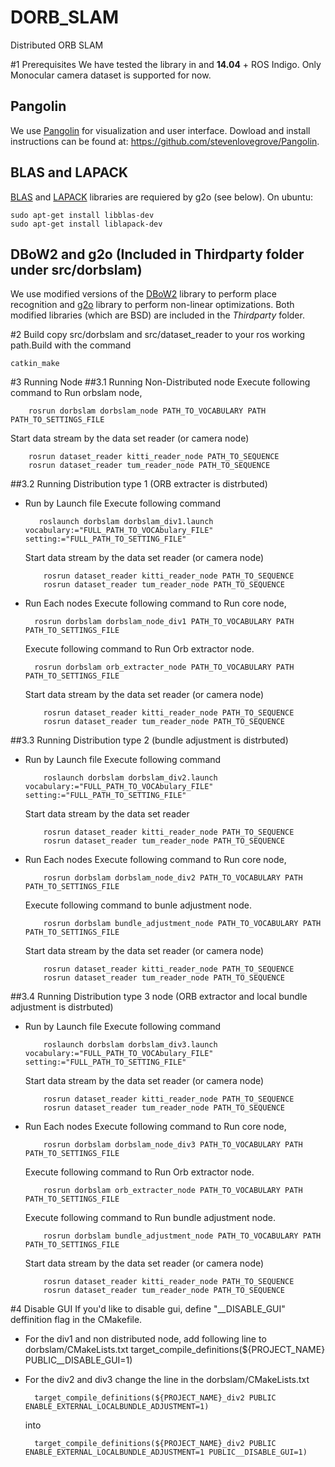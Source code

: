 # DORB_SLAM
Distributed ORB SLAM

#1 Prerequisites
We have tested the library in and **14.04** + ROS Indigo. Only Monocular camera dataset is supported for now.


## Pangolin
We use [Pangolin](https://github.com/stevenlovegrove/Pangolin) for visualization and user interface. Dowload and install instructions can be found at: https://github.com/stevenlovegrove/Pangolin.

## BLAS and LAPACK
[BLAS](http://www.netlib.org/blas) and [LAPACK](http://www.netlib.org/lapack) libraries are requiered by g2o (see below). On ubuntu:

    sudo apt-get install libblas-dev
    sudo apt-get install liblapack-dev

## DBoW2 and g2o (Included in Thirdparty folder under src/dorbslam)
We use modified versions of the [DBoW2](https://github.com/dorian3d/DBoW2) library to perform place recognition and [g2o](https://github.com/RainerKuemmerle/g2o) library to perform non-linear optimizations. Both modified libraries (which are BSD) are included in the *Thirdparty* folder.

#2 Build
 copy src/dorbslam and src/dataset_reader to your ros working path.Build with the command 
 
    catkin_make

#3 Running Node
##3.1 Running Non-Distributed node
Execute following command to Run orbslam node,

        rosrun dorbslam dorbslam_node PATH_TO_VOCABULARY PATH PATH_TO_SETTINGS_FILE

Start data stream by the data set reader (or camera node)

        rosrun dataset_reader kitti_reader_node PATH_TO_SEQUENCE 
        rosrun dataset_reader tum_reader_node PATH_TO_SEQUENCE 

##3.2 Running Distribution type 1 (ORB extracter is distrbuted)

- Run by Launch file
    Execute following command 
   
         roslaunch dorbslam dorbslam_div1.launch vocabulary:="FULL_PATH_TO_VOCAbulary_FILE" setting:="FULL_PATH_TO_SETTING_FILE"

    Start data stream by the data set reader (or camera node)

          rosrun dataset_reader kitti_reader_node PATH_TO_SEQUENCE 
          rosrun dataset_reader tum_reader_node PATH_TO_SEQUENCE 


- Run Each nodes
    Execute following command to Run core node,

        rosrun dorbslam dorbslam_node_div1 PATH_TO_VOCABULARY PATH PATH_TO_SETTINGS_FILE

    Execute following command to Run Orb extractor node.
  
        rosrun dorbslam orb_extracter_node PATH_TO_VOCABULARY PATH PATH_TO_SETTINGS_FILE

    Start data stream by the data set reader (or camera node)

          rosrun dataset_reader kitti_reader_node PATH_TO_SEQUENCE 
          rosrun dataset_reader tum_reader_node PATH_TO_SEQUENCE 



##3.3 Running Distribution type 2 (bundle adjustment is distrbuted)

- Run by Launch file
    Execute following command

          roslaunch dorbslam dorbslam_div2.launch vocabulary:="FULL_PATH_TO_VOCAbulary_FILE" setting:="FULL_PATH_TO_SETTING_FILE"

    Start data stream by the data set reader 

          rosrun dataset_reader kitti_reader_node PATH_TO_SEQUENCE 
          rosrun dataset_reader tum_reader_node PATH_TO_SEQUENCE 


- Run Each nodes
    Execute following command to Run core node,

          rosrun dorbslam dorbslam_node_div2 PATH_TO_VOCABULARY PATH PATH_TO_SETTINGS_FILE

    Execute following command to bunle adjustment node.

          rosrun dorbslam bundle_adjustment_node PATH_TO_VOCABULARY PATH PATH_TO_SETTINGS_FILE

    Start data stream by the data set reader (or camera node)

          rosrun dataset_reader kitti_reader_node PATH_TO_SEQUENCE 
          rosrun dataset_reader tum_reader_node PATH_TO_SEQUENCE 



##3.4 Running Distribution type 3 node (ORB extractor and local bundle adjustment is distrbuted)

- Run by Launch file
    Execute following command 
    
          roslaunch dorbslam dorbslam_div3.launch vocabulary:="FULL_PATH_TO_VOCAbulary_FILE" setting:="FULL_PATH_TO_SETTING_FILE"

    Start data stream by the data set reader (or camera node)
    
          rosrun dataset_reader kitti_reader_node PATH_TO_SEQUENCE 
          rosrun dataset_reader tum_reader_node PATH_TO_SEQUENCE 


- Run Each nodes
    Execute following command to Run core node,

          rosrun dorbslam dorbslam_node_div3 PATH_TO_VOCABULARY PATH PATH_TO_SETTINGS_FILE

    Execute following command to Run Orb extractor node.
    
          rosrun dorbslam orb_extracter_node PATH_TO_VOCABULARY PATH PATH_TO_SETTINGS_FILE

    Execute following command to Run bundle adjustment node.

          rosrun dorbslam bundle_adjustment_node PATH_TO_VOCABULARY PATH PATH_TO_SETTINGS_FILE

    Start data stream by the data set reader (or camera node)

          rosrun dataset_reader kitti_reader_node PATH_TO_SEQUENCE 
          rosrun dataset_reader tum_reader_node PATH_TO_SEQUENCE 


#4 Disable GUI
If you'd like to disable gui, define "_\_DISABLE_GUI" deffinition flag in the CMakefile.

- For the div1 and non distributed node, add following line to dorbslam/CMakeLists.txt
        target_compile_definitions(${PROJECT_NAME} PUBLIC__DISABLE_GUI=1)

- For the div2 and div3 change the line in the dorbslam/CMakeLists.txt

        target_compile_definitions(${PROJECT_NAME}_div2 PUBLIC ENABLE_EXTERNAL_LOCALBUNDLE_ADJUSTMENT=1)

    into 
    
        target_compile_definitions(${PROJECT_NAME}_div2 PUBLIC ENABLE_EXTERNAL_LOCALBUNDLE_ADJUSTMENT=1 PUBLIC__DISABLE_GUI=1)

